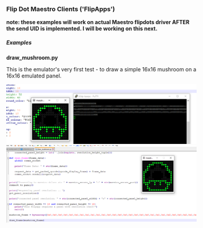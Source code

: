 
### Flip Dot Maestro Clients ('FlipApps')

<b>note:  these examples will work on actual Maestro flipdots driver AFTER the send UID is implemented.  I will be working on this next.</b> 

##### Examples

<b>draw_mushroom.py</b>
<p>
  This is the emulator's very first test - to draw a simple 16x16 mushroom on a 16x16 emulated panel.
  
</p>

![Mushroom](Docs/images/mushroom.png)
![DrawMushroom](Docs/images/draw_mushroom_example.png)
